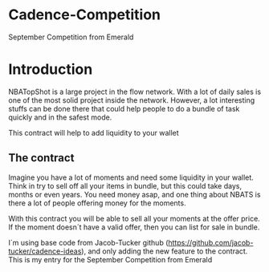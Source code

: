 # Cadence-Competition
 September Competition from Emerald

 # Introduction
 NBATopShot is a large project in the flow network. With a lot of daily sales is one of the most solid project inside the network. However, a lot interesting stuffs can be done there that could help people to do a bundle of task quickly and in the safest mode.

 This contract will help to add liquidity to your wallet

 ## The contract
 Imagine you have a lot of moments and need some liquidity in your wallet. Think in try to sell off all your items in bundle, but this could take days, months or even years. You need money asap, and one thing about NBATS is there a lot of people offering money for the moments.

 With this contract you will be able to sell all your moments at the offer price. If the moment doesn´t have a valid offer, then you can list for sale in bundle.

 I´m using base code from Jacob-Tucker github (https://github.com/jacob-tucker/cadence-ideas), and only adding the new feature to the contract. This is my entry for the September Competition from Emerald
